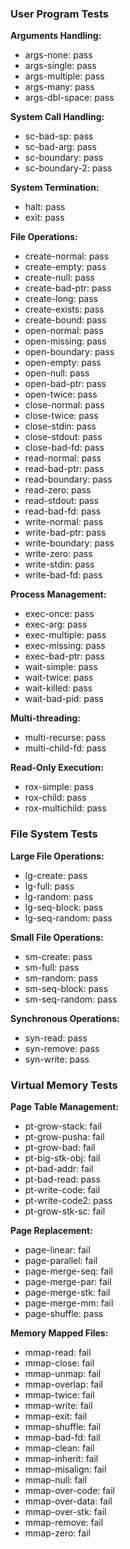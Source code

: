 ### User Program Tests

**Arguments Handling:**
- args-none: pass
- args-single: pass
- args-multiple: pass
- args-many: pass
- args-dbl-space: pass

**System Call Handling:**
- sc-bad-sp: pass
- sc-bad-arg: pass
- sc-boundary: pass
- sc-boundary-2: pass

**System Termination:**
- halt: pass
- exit: pass

**File Operations:**
- create-normal: pass
- create-empty: pass
- create-null: pass
- create-bad-ptr: pass
- create-long: pass
- create-exists: pass
- create-bound: pass
- open-normal: pass
- open-missing: pass
- open-boundary: pass
- open-empty: pass
- open-null: pass
- open-bad-ptr: pass
- open-twice: pass
- close-normal: pass
- close-twice: pass
- close-stdin: pass
- close-stdout: pass
- close-bad-fd: pass
- read-normal: pass
- read-bad-ptr: pass
- read-boundary: pass
- read-zero: pass
- read-stdout: pass
- read-bad-fd: pass
- write-normal: pass
- write-bad-ptr: pass
- write-boundary: pass
- write-zero: pass
- write-stdin: pass
- write-bad-fd: pass

**Process Management:**
- exec-once: pass
- exec-arg: pass
- exec-multiple: pass
- exec-missing: pass
- exec-bad-ptr: pass
- wait-simple: pass
- wait-twice: pass
- wait-killed: pass
- wait-bad-pid: pass

**Multi-threading:**
- multi-recurse: pass
- multi-child-fd: pass

**Read-Only Execution:**
- rox-simple: pass
- rox-child: pass
- rox-multichild: pass

### File System Tests

**Large File Operations:**
- lg-create: pass
- lg-full: pass
- lg-random: pass
- lg-seq-block: pass
- lg-seq-random: pass

**Small File Operations:**
- sm-create: pass
- sm-full: pass
- sm-random: pass
- sm-seq-block: pass
- sm-seq-random: pass

**Synchronous Operations:**
- syn-read: pass
- syn-remove: pass
- syn-write: pass

### Virtual Memory Tests

**Page Table Management:**
- pt-grow-stack: fail
- pt-grow-pusha: fail
- pt-grow-bad: fail
- pt-big-stk-obj: fail
- pt-bad-addr: fail
- pt-bad-read: pass
- pt-write-code: fail
- pt-write-code2: pass
- pt-grow-stk-sc: fail

**Page Replacement:**
- page-linear: fail
- page-parallel: fail
- page-merge-seq: fail
- page-merge-par: fail
- page-merge-stk: fail
- page-merge-mm: fail
- page-shuffle: pass

**Memory Mapped Files:**
- mmap-read: fail
- mmap-close: fail
- mmap-unmap: fail
- mmap-overlap: fail
- mmap-twice: fail
- mmap-write: fail
- mmap-exit: fail
- mmap-shuffle: fail
- mmap-bad-fd: fail
- mmap-clean: fail
- mmap-inherit: fail
- mmap-misalign: fail
- mmap-null: fail
- mmap-over-code: fail
- mmap-over-data: fail
- mmap-over-stk: fail
- mmap-remove: fail
- mmap-zero: fail

